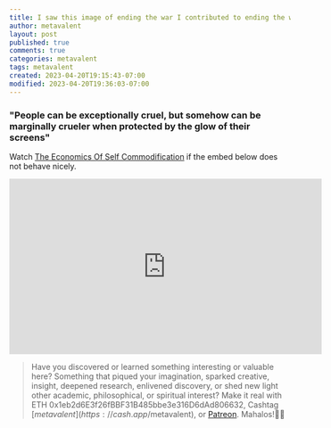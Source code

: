 ```yaml
---
title: I saw this image of ending the war I contributed to ending the war&quot;
author: metavalent
layout: post
published: true
comments: true
categories: metavalent
tags: metavalent
created: 2023-04-20T19:15:43-07:00
modified: 2023-04-20T19:36:03-07:00
---
```


### &quot;People can be exceptionally cruel, but somehow can be marginally crueler when protected by the glow of their screens&quot;


Watch [The Economics Of Self Commodification](https://youtu.be/JozVQPzHpIM) if the embed below does not behave nicely. 

<div class="embed-container"><iframe loading="lazy" width="560" height="315" src="https://www.youtube.com/embed/JozVQPzHpIM" title="YouTube video player" frameborder="0" allow="accelerometer; autoplay; clipboard-write; encrypted-media; gyroscope; picture-in-picture" allowfullscreen></iframe></div>

<!-- 
![Economics Of Self Commodification](/assets/images/image.jpg "Economics Of Self Commodification")
-->

> Have you discovered or learned something interesting or valuable here? Something that piqued your imagination, sparked creative, insight, deepened research, enlivened discovery, or shed new light other academic, philosophical, or spiritual interest? Make it real with ETH 0x1eb2d6E3f26fBBF31B485bbe3e316D6dAd806632, Cashtag [$metavalent](https://cash.app/$metavalent), or [Patreon](https://patreon.com/metavalent). Mahalos!🙏🏼

